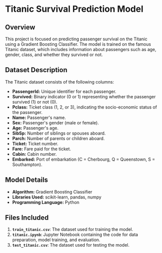 # Titanic Survival Prediction Model

## Overview
This project is focused on predicting passenger survival on the Titanic using a Gradient Boosting Classifier. The model is trained on the famous Titanic dataset, which includes information about passengers such as age, gender, class, and whether they survived or not.

## Dataset Description
The Titanic dataset consists of the following columns:

- **PassengerId:** Unique identifier for each passenger.
- **Survived:** Binary indicator (0 or 1) representing whether the passenger survived (1) or not (0).
- **Pclass:** Ticket class (1, 2, or 3), indicating the socio-economic status of the passenger.
- **Name:** Passenger's name.
- **Sex:** Passenger's gender (male or female).
- **Age:** Passenger's age.
- **SibSp:** Number of siblings or spouses aboard.
- **Parch:** Number of parents or children aboard.
- **Ticket:** Ticket number.
- **Fare:** Fare paid for the ticket.
- **Cabin:** Cabin number.
- **Embarked:** Port of embarkation (C = Cherbourg, Q = Queenstown, S = Southampton).

## Model Details
- **Algorithm:** Gradient Boosting Classifier
- **Libraries Used:** scikit-learn, pandas, numpy
- **Programming Language:** Python

## Files Included
1. **`train_titanic.csv`**: The dataset used for training the model.
2. **`titanic.ipynb`**: Jupyter Notebook containing the code for data preparation, model training, and evaluation.
3. **`test_titanic.csv`**: The dataset used for testing the model.

